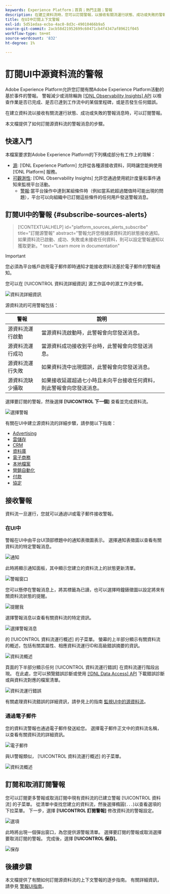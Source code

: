 ```yaml
---
keywords: Experience Platform；首頁；熱門主題；警報
description: 在建立資料流時，您可以訂閱警報，以接收有關流運行狀態、成功或失敗的警報消息。
title: 在UI中訂閱上下文警報
exl-id: 5d51edaa-ecba-4ac0-8d3c-49010466b9a5
source-git-commit: 2acb58d21952699c60471cb4f4347af89621f045
workflow-type: tm+mt
source-wordcount: '832'
ht-degree: 1%

---
```


# 訂閱UI中源資料流的警報

Adobe Experience Platform允許您訂閱有關Adobe Experience Platform活動的基於事件的警報。 警報減少或消除輪詢 [[!DNL Observability Insights] API](../../../observability/api/overview.md) 以檢查作業是否已完成、是否已達到工作流中的某個里程碑，或是否發生任何錯誤。

在建立資料流以接收有關流運行狀態、成功或失敗的警報消息時，可以訂閱警報。

本文檔提供了如何訂閱源資料流的警報消息的步驟。

## 快速入門

本檔案要求對Adobe Experience Platform的下列構成部分有工作上的理解：

* [源](../../home.md): [!DNL Experience Platform] 允許從各種源接收資料，同時讓您能夠使用 [!DNL Platform] 服務。
* [可觀測性](../../../observability/home.md): [!DNL Observability Insights] 允許您通過使用統計度量和事件通知來監視平台活動。
   * [警報](../../../observability/alerts/overview.md):當平台操作中達到某組條件時（例如當系統超過閾值時可能出現的問題），平台可以向組織中已訂閱這些條件的任何用戶發送警報消息。

## 訂閱UI中的警報 {#subscribe-sources-alerts}

>[!CONTEXTUALHELP]
>id="platform_sources_alerts_subscribe"
>title="訂閱源警報"
>abstract="警報允許您根據源資料流的狀態接收通知。 如果資料流已啟動、成功、失敗或未接收任何資料，則可以設定警報通知以獲取更新。"
>text="Learn more in documentation"

>[!IMPORTANT]
>
>您必須為平台帳戶啟用電子郵件即時通知才能接收資料流基於電子郵件的警報通知。

您可以在 [!UICONTROL 資料流詳細資訊] 源工作區中的源工作流步驟。

![資料流詳細資訊](../../images/tutorials/alerts/dataflow-detail.png)

源資料流的可用警報包括：

| 警報 | 說明 |
| --- | --- |
| 源資料流運行啟動 | 當源資料流啟動時，此警報會向您發送消息。 |
| 源資料流運行成功 | 當源資料成功接收到平台時，此警報會向您發送消息。 |
| 源資料流運行失敗 | 如果資料流中出現錯誤，此警報會向您發送消息。 |
| 源資料流缺少攝取 | 如果接收延遲超過七小時且未向平台接收任何資料，則此警報會向您發送消息。 |

選擇要訂閱的警報，然後選擇 **[!UICONTROL 下一個]** 查看並完成資料流。

![選擇警報](../../images/tutorials/alerts/select-alerts.png)

有關在UI中建立源資料流的詳細步驟，請參閱以下指南：

* [Advertising](./dataflow/advertising.md)
* [雲儲存](./dataflow/batch/cloud-storage.md)
* [CRM](./dataflow/crm.md)
* [資料庫](./dataflow/databases.md)
* [電子商務](./dataflow/ecommerce.md)
* [本地檔案](./create/local-system/local-file-upload.md)
* [營銷自動化](./dataflow/marketing-automation.md)
* [付款](./dataflow/payments.md)
* [協定](./dataflow/protocols.md)

## 接收警報

資料流一旦運行，您就可以通過UI或電子郵件接收警報。

### 在UI中

警報在UI中由平台UI頂部標題中的通知表徵圖表示。 選擇通知表徵圖以查看有關資料流的特定警報消息。

![通知](../../images/tutorials/alerts/notification.png)

此時將顯示通知面板，其中顯示您建立的資料流上的狀態更新清單。

![警報窗口](../../images/tutorials/alerts/alert-window.png)

您可以懸停在警報消息上，將其標籤為已讀，也可以選擇時鐘錶徵圖以設定將來有關資料流狀態的提醒。

![提醒我](../../images/tutorials/alerts/remind-me.png)

選擇警報消息以查看有關資料流的特定資訊。

![選擇警報消息](../../images/tutorials/alerts/select-alert-message.png)

的 [!UICONTROL 資料流運行概述] 的子菜單。 螢幕的上半部分顯示有關資料流的概述，包括有關其屬性、相應資料流運行ID和高級錯誤摘要的資訊。

![資料流概述](../../images/tutorials/alerts/dataflow-overview.png)

頁面的下半部分顯示任何 [!UICONTROL 資料流運行錯誤] 在資料流運行階段出現。 在此處，您可以預覽錯誤診斷或使用 [[!DNL Data Access] API](https://www.adobe.io/experience-platform-apis/references/data-access/) 下載錯誤診斷或與資料流對應的檔案清單。

![資料流運行錯誤](../../images/tutorials/alerts/dataflow-run-error.png)

有關處理資料流錯誤的詳細資訊，請參見上的指南 [監視UI中的源資料流](../../../dataflows/ui/monitor-sources.md)。

### 通過電子郵件

您的資料流警報也通過電子郵件發送給您。 選擇電子郵件正文中的資料流名稱，以查看有關資料流的詳細資訊。

![電子郵件](../../images/tutorials/alerts/email.png)

與UI警報類似， [!UICONTROL 資料流運行概述] 的子菜單。

![資料流概述](../../images/tutorials/alerts/dataflow-overview.png)

## 訂閱和取消訂閱警報

您可以訂閱更多警報或取消訂閱中現有資料流的已建立警報 [!UICONTROL 資料流] 的子菜單。 從清單中查找您建立的資料流，然後選擇橢圓(`...`)以查看選項的下拉菜單。 下一步，選擇 **[!UICONTROL 訂閱警報]** 修改資料流的警報設定。

![選項](../../images/tutorials/alerts/options.png)

此時將出現一個彈出窗口，為您提供源警報清單。 選擇要訂閱的警報或取消選擇要取消訂閱的警報。 完成後，選擇 **[!UICONTROL 保存]**。

![保存](../../images/tutorials/alerts/save.png)

## 後續步驟

本文檔提供了有關如何訂閱源資料流的上下文警報的逐步指南。 有關詳細資訊，請參見 [警報UI指南](../../../observability/alerts/ui.md)。